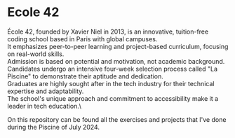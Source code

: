 # Ecole 42
École 42, founded by Xavier Niel in 2013, is an innovative, tuition-free coding school based in Paris with global campuses.\
It emphasizes peer-to-peer learning and project-based curriculum, focusing on real-world skills.\
Admission is based on potential and motivation, not academic background.\
Candidates undergo an intensive four-week selection process called "La Piscine" to demonstrate their aptitude and dedication.\
Graduates are highly sought after in the tech industry for their technical expertise and adaptability.\
The school's unique approach and commitment to accessibility make it a leader in tech education.\

On this repository can be found all the exercises and projects that I've done during the Piscine of July 2024.
